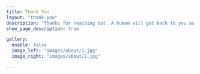 ```yaml
---
title: Thank You
layout: "thank-you"
description: "Thanks for reaching out. A human will get back to you as soon as humanly possible. In the meantime you can relax knowing that the greatest minds in digital marketing will be contacting you ASAP."
show_page_description: true

gallery:
  enable: false
  image_left: "images/about/1.jpg"
  image_right: "images/about/2.jpg"

---
```

